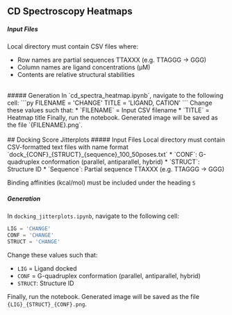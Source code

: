## CD Spectroscopy Heatmaps
##### Input Files
Local directory must contain CSV files where:
* Row names are partial sequences TTAXXX (e.g. TTAGGG → GGG)
* Column names are ligand concentrations (μM)
* Contents are relative structural stabilities
<br>
##### Generation
In `cd_spectra_heatmap.ipynb`, navigate to the following cell:
```py
FILENAME = 'CHANGE'
TITLE = 'LIGAND, CATION'
```
Change these values such that:
* `FILENAME` = Input CSV filename
* `TITLE` = Heatmap title
Finally, run the notebook. Generated image will be saved as the file `{FILENAME}.png`.
<br>
<br>
## Docking Score Jitterplots
##### Input Files
Local directory must contain CSV-formatted text files with name format
`dock_{CONF}_{STRUCT}_{sequence}_100_50poses.txt`
* `CONF`: G-quadruplex conformation (parallel, antiparallel, hybrid)
* `STRUCT`: Structure ID
* `Sequence`: Partial sequence TTAXXX (e.g. TTAGGG → GGG)

Binding affinities (kcal/mol) must be included under the heading `S` 
<br>
##### Generation
In `docking_jitterplots.ipynb`, navigate to the following cell:
```py
LIG = 'CHANGE'
CONF = 'CHANGE'
STRUCT = 'CHANGE'
```
Change these values such that:
* `LIG` = Ligand docked
* `CONF` = G-quadruplex conformation (parallel, antiparallel, hybrid)
* `STRUCT`: Structure ID

Finally, run the notebook. Generated image will be saved as the file `{LIG}_{STRUCT}_{CONF}.png`.

